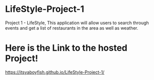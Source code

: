 # LifeStyle-Project-1
Project 1 - LifeStyle, This application will allow users to search through events and get a list of restaurants in the area as well as weather. 

# Here is the Link to the hosted Project!
https://itsyaboyfish.github.io/LifeStyle-Project-1/
